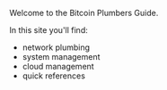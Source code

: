 Welcome to the Bitcoin Plumbers Guide.

In this site you'll find:

- network plumbing
- system management
- cloud management
- quick references

